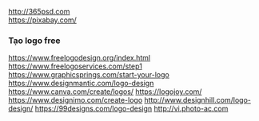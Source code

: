 <a href="http://365psd.com/" title="">http://365psd.com</a><br>
<a href="https://pixabay.com/">https://pixabay.com/</a><br>
<h3>Tạo logo free</h3>
<a href="https://www.freelogodesign.org/index.html">https://www.freelogodesign.org/index.html</a>
<a href="https://www.freelogoservices.com/step1">https://www.freelogoservices.com/step1</a>
<a href="https://www.graphicsprings.com/start-your-logo">https://www.graphicsprings.com/start-your-logo</a>
<a href="https://www.designmantic.com/logo-design">https://www.designmantic.com/logo-design</a>
<a href="https://www.canva.com/create/logos/">https://www.canva.com/create/logos/</a>
<a href="https://logojoy.com/">https://logojoy.com/</a>
<a href="https://www.designimo.com/create-logo">https://www.designimo.com/create-logo</a>
<a href="http://www.designhill.com/logo-design/">http://www.designhill.com/logo-design/</a>
<a href="https://99designs.com/logo-design">https://99designs.com/logo-design</a>
<a href="http://vi.photo-ac.com" title="">http://vi.photo-ac.com</a><br>